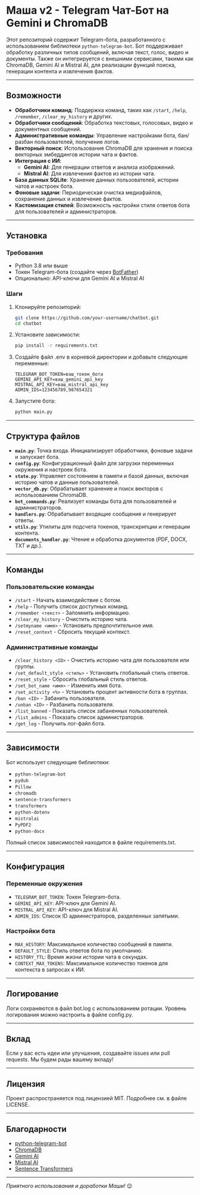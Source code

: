 
# Маша v2 - Telegram Чат-Бот на Gemini и ChromaDB


Этот репозиторий содержит Telegram-бота, разработанного с использованием библиотеки `python-telegram-bot`. Бот поддерживает обработку различных типов сообщений, включая текст, голос, видео и документы. Также он интегрируется с внешними сервисами, такими как ChromaDB, Gemini AI и Mistral AI, для реализации функций поиска, генерации контента и извлечения фактов.

---

## Возможности

- **Обработчики команд**: Поддержка команд, таких как `/start`, `/help`, `/remember`, `/clear_my_history` и других.
- **Обработчики сообщений**: Обработка текстовых, голосовых, видео и документных сообщений.
- **Административные команды**: Управление настройками бота, бан/разбан пользователей, получение логов.
- **Векторный поиск**: Использование ChromaDB для хранения и поиска векторных эмбеддингов истории чата и фактов.
- **Интеграция с ИИ**:
  - **Gemini AI**: Для генерации ответов и анализа изображений.
  - **Mistral AI**: Для извлечения фактов из истории чата.
- **База данных SQLite**: Хранение данных пользователей, истории чатов и настроек бота.
- **Фоновые задачи**: Периодическая очистка медиафайлов, сохранение данных и извлечение фактов.
- **Кастомизация стилей**: Возможность настройки стиля ответов бота для пользователей и администраторов.

---

## Установка

### Требования

- Python 3.8 или выше
- Токен Telegram-бота (создайте через [BotFather](https://core.telegram.org/bots#botfather))
- Опционально: API-ключи для Gemini AI и Mistral AI

### Шаги

1. Клонируйте репозиторий:
   ```bash
   git clone https://github.com/your-username/chatbot.git
   cd chatbot
   ```

2. Установите зависимости:
   ```bash
   pip install -r requirements.txt
   ```

3. Создайте файл .env в корневой директории и добавьте следующие переменные:
   ```env
   TELEGRAM_BOT_TOKEN=ваш_токен_бота
   GEMINI_API_KEY=ваш_gemini_api_key
   MISTRAL_API_KEY=ваш_mistral_api_key
   ADMIN_IDS=123456789,987654321
   ```

4. Запустите бота:
   ```bash
   python main.py
   ```

---

## Структура файлов

- **`main.py`**: Точка входа. Инициализирует обработчики, фоновые задачи и запускает бота.
- **`config.py`**: Конфигурационный файл для загрузки переменных окружения и настроек бота.
- **`state.py`**: Управляет состоянием в памяти и базой данных, включая историю чатов и данные пользователей.
- **`vector_db.py`**: Обрабатывает хранение и поиск векторов с использованием ChromaDB.
- **`bot_commands.py`**: Реализует команды бота для пользователей и администраторов.
- **`handlers.py`**: Обрабатывает входящие сообщения и генерирует ответы.
- **`utils.py`**: Утилиты для подсчета токенов, транскрипции и генерации контента.
- **`documents_handler.py`**: Чтение и обработка документов (PDF, DOCX, TXT и др.).

---

## Команды

### Пользовательские команды

- `/start` - Начать взаимодействие с ботом.
- `/help` - Получить список доступных команд.
- `/remember <текст>` - Запомнить информацию.
- `/clear_my_history` - Очистить историю чата.
- `/setmyname <имя>` - Установить предпочтительное имя.
- `/reset_context` - Сбросить текущий контекст.

### Административные команды

- `/clear_history <ID>` - Очистить историю чата для пользователя или группы.
- `/set_default_style <стиль>` - Установить глобальный стиль ответов.
- `/reset_style` - Сбросить глобальный стиль ответов.
- `/set_bot_name <имя>` - Изменить имя бота.
- `/set_activity <%>` - Установить процент активности бота в группах.
- `/ban <ID>` - Забанить пользователя.
- `/unban <ID>` - Разбанить пользователя.
- `/list_banned` - Показать список забаненных пользователей.
- `/list_admins` - Показать список администраторов.
- `/get_log` - Получить лог-файл бота.

---

## Зависимости

Бот использует следующие библиотеки:

- `python-telegram-bot`
- `pydub`
- `Pillow`
- `chromadb`
- `sentence-transformers`
- `transformers`
- `python-dotenv`
- `mistralai`
- `PyPDF2`
- `python-docx`

Полный список зависимостей находится в файле requirements.txt.

---

## Конфигурация

### Переменные окружения

- `TELEGRAM_BOT_TOKEN`: Токен Telegram-бота.
- `GEMINI_API_KEY`: API-ключ для Gemini AI.
- `MISTRAL_API_KEY`: API-ключ для Mistral AI.
- `ADMIN_IDS`: Список ID администраторов, разделенных запятыми.

### Настройки бота

- `MAX_HISTORY`: Максимальное количество сообщений в памяти.
- `DEFAULT_STYLE`: Стиль ответов бота по умолчанию.
- `HISTORY_TTL`: Время жизни истории чата в секундах.
- `CONTEXT_MAX_TOKENS`: Максимальное количество токенов для контекста в запросах к ИИ.

---

## Логирование

Логи сохраняются в файл bot.log с использованием ротации. Уровень логирования можно настроить в файле config.py.

---

## Вклад

Если у вас есть идеи или улучшения, создавайте issues или pull requests. Мы будем рады вашему вкладу!

---

## Лицензия

Проект распространяется под лицензией MIT. Подробнее см. в файле LICENSE.

---

## Благодарности

- [python-telegram-bot](https://github.com/python-telegram-bot/python-telegram-bot)
- [ChromaDB](https://www.trychroma.com/)
- [Gemini AI](https://gemini.ai/)
- [Mistral AI](https://mistral.ai/)
- [Sentence Transformers](https://www.sbert.net/)
---

*Приятного использования и доработки Маши!* 😉
